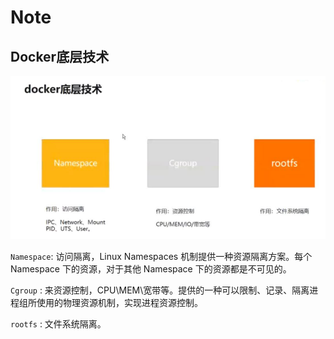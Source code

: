 # Note
## Docker底层技术

![Alt text](assets/README/image.png)

`Namespace`: 访问隔离，Linux Namespaces 机制提供一种资源隔离方案。每个 Namespace 下的资源，对于其他 Namespace 下的资源都是不可见的。

`Cgroup` : 来资源控制，CPU\MEM\宽带等。提供的一种可以限制、记录、隔离进程组所使用的物理资源机制，实现进程资源控制。

`rootfs` : 文件系统隔离。